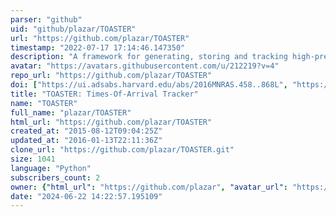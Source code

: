 ```yaml
---
parser: "github"
uid: "github/plazar/TOASTER"
url: "https://github.com/plazar/TOASTER"
timestamp: "2022-07-17 17:14:46.147350"
description: "A framework for generating, storing and tracking high-precision TOAs for PTAs as well as observation meta data and processing details."
avatar: "https://avatars.githubusercontent.com/u/212219?v=4"
repo_url: "https://github.com/plazar/TOASTER"
doi: ["https://ui.adsabs.harvard.edu/abs/2016MNRAS.458..868L", "https://ui.adsabs.harvard.edu/abs/2020ascl.soft03009L/abstract"]
title: "TOASTER: Times-Of-Arrival Tracker"
name: "TOASTER"
full_name: "plazar/TOASTER"
html_url: "https://github.com/plazar/TOASTER"
created_at: "2015-08-12T09:04:25Z"
updated_at: "2016-01-13T22:11:36Z"
clone_url: "https://github.com/plazar/TOASTER.git"
size: 1041
language: "Python"
subscribers_count: 2
owner: {"html_url": "https://github.com/plazar", "avatar_url": "https://avatars.githubusercontent.com/u/212219?v=4", "login": "plazar", "type": "User"}
date: "2024-06-22 14:22:57.195109"
---
```

